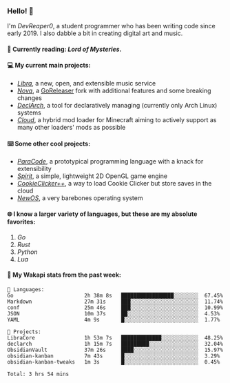 ### Hello! 👋

I'm _DevReaper0_, a student programmer who has been writing code since early 2019. I also dabble a bit in creating digital art and music.

#### 📖 Currently reading: *Lord of Mysteries*.

#### 💻 My current main projects:

-   _[Libra](https://github.com/LibraMusic)_, a new, open, and extensible music service
-   _[Nova](https://github.com/LibraMusic/Nova)_, a [GoReleaser](https://github.com/goreleaser/goreleaser) fork with additional features and some breaking changes
-   _[DeclArch](https://github.com/DevReaper0/declarch)_, a tool for declaratively managing (currently only Arch Linux) systems
-   _[Cloud](https://github.com/CloudLoaderMC/CloudLoader)_, a hybrid mod loader for Minecraft aiming to actively support as many other loaders' mods as possible

#### ⌨️ Some other cool projects:

-   _[ParaCode](https://github.com/ParaCodeLang/ParaCode)_, a prototypical programming language with a knack for extensibility
-   _[Spirit](https://gitlab.com/DevReaper0/SpiritEngine)_, a simple, lightweight 2D OpenGL game engine
-   _[CookieClicker++](https://github.com/DevReaper0/CookieClickerPlusPlus)_, a way to load Cookie Clicker but store saves in the cloud
-   _[NewOS](https://github.com/DevReaper0/NewOS)_, a very barebones operating system

#### 🌐 I know a larger variety of languages, but these are my absolute favorites:

1. _Go_
2. _Rust_
3. _Python_
4. _Lua_

#### 📡 My Wakapi stats from the past week:

```text
💾 Languages:
Go                       2h 38m 8s   █████████████████░░░░░░░░  67.45%
Markdown                 27m 31s     ███░░░░░░░░░░░░░░░░░░░░░░  11.74%
conf                     25m 46s     ███░░░░░░░░░░░░░░░░░░░░░░  10.99%
JSON                     10m 37s     ██░░░░░░░░░░░░░░░░░░░░░░░  4.53%
YAML                     4m 9s       █░░░░░░░░░░░░░░░░░░░░░░░░  1.77%

💼 Projects:
LibraCore                1h 53m 7s   █████████████░░░░░░░░░░░░  48.25%
declarch                 1h 15m 7s   █████████░░░░░░░░░░░░░░░░  32.04%
ObsidianVault            37m 26s     ████░░░░░░░░░░░░░░░░░░░░░  15.97%
obsidian-kanban          7m 43s      █░░░░░░░░░░░░░░░░░░░░░░░░  3.29%
obsidian-kanban-tweaks   1m 3s       █░░░░░░░░░░░░░░░░░░░░░░░░  0.45%

Total: 3 hrs 54 mins
```
